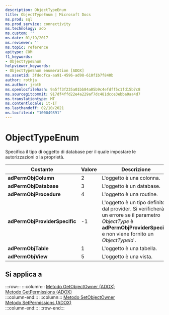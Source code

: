 ```yaml
---
description: ObjectTypeEnum
title: ObjectTypeEnum | Microsoft Docs
ms.prod: sql
ms.prod_service: connectivity
ms.technology: ado
ms.custom: ''
ms.date: 01/19/2017
ms.reviewer: ''
ms.topic: reference
apitype: COM
f1_keywords:
- ObjectTypeEnum
helpviewer_keywords:
- ObjectTypeEnum enumeration [ADOX]
ms.assetid: 3fdecfca-aa91-4596-ad98-610f1b7f840b
author: rothja
ms.author: jroth
ms.openlocfilehash: 9a5ff3f235a01bb84a05b9c4efdff5c1fd15b7c8
ms.sourcegitcommit: 917df4ffd22e4a229af7dc481dcce3ebba0aa4d7
ms.translationtype: MT
ms.contentlocale: it-IT
ms.lasthandoff: 02/10/2021
ms.locfileid: "100049891"
---
```

# <a name="objecttypeenum"></a>ObjectTypeEnum
Specifica il tipo di oggetto di database per il quale impostare le autorizzazioni o la proprietà.  
  
|Costante|Valore|Descrizione|  
|--------------|-----------|-----------------|  
|**adPermObjColumn**|2|L'oggetto è una colonna.|  
|**adPermObjDatabase**|3|L'oggetto è un database.|  
|**adPermObjProcedure**|4|L'oggetto è una routine.|  
|**adPermObjProviderSpecific**|-1|L'oggetto è un tipo definito dal provider. Si verificherà un errore se il parametro *ObjectType* è **adPermObjProviderSpecific** e non viene fornito un *ObjectTypeId* .|  
|**adPermObjTable**|1|L'oggetto è una tabella.|  
|**adPermObjView**|5|L'oggetto è una vista.|  
  
## <a name="applies-to"></a>Si applica a  

:::row:::
    :::column:::
        [Metodo GetObjectOwner (ADOX)](./getobjectowner-method-adox.md)  
        [Metodo GetPermissions (ADOX)](./getpermissions-method-adox.md)  
    :::column-end:::
    :::column:::
        [Metodo SetObjectOwner](./setobjectowner-method.md)  
        [Metodo SetPermissions (ADOX)](./setpermissions-method-adox.md)  
    :::column-end:::
:::row-end:::